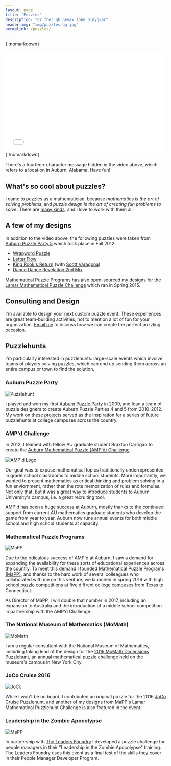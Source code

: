 ```yaml
---
layout: page
title: "Puzzles"
description: "or fher gb qevax lbhe binygvar"
header-img: "img/puzzles-bg.jpg"
permalink: /puzzles/
---
```


{::nomarkdown}
<div class="youtube">
<iframe width="560" height="315" style="max-width:100%" src="//www.youtube.com/embed/KrL5WV7TxYI" frameborder="0" allowfullscreen></iframe>
</div>
{:/nomarkdown}

There's a fourteen-character message hidden in the video above, which refers
to a location in Auburn, Alabama. Have fun!

## What's so cool about puzzles?

I came to puzzles as a mathematician,
because *mathematics is the art of solving problems*, and *puzzle design
is the art of creating fun problems to solve*.
There are [many kinds](/puzzles/types/), and I love to work with
them all.

## A few of my designs

In addition to the video above,
the following puzzles were taken from
[Auburn Puzzle Party 5](http://auburnpuzzleparty.wikia.com/wiki/APP5)
which took place in Fall 2012.

* [Wrapword Puzzle](https://drive.google.com/file/d/0B8pZbEA-o_pVTUpTbC0zNm50RXc/view)
* [Letter Flow](https://drive.google.com/file/d/0B8pZbEA-o_pVN3RudkI5U1NWYjQ/view)
* [King Rook's Return](https://drive.google.com/folderview?ddrp=1&id=0BztY6G2AjPh0X2lPX0ltNHZSWjg#) (with
  [Scott Varagona](http://www.montevallo.edu/staff-bio/scott-varagona/))
* [Dance Dance Revelation 2nd Mix](https://www.youtube.com/watch?v=-lBMAoqR1iI)

Mathematical Puzzle Programs has also open-sourced my designs for the
[Lamar Mathematical Puzzle Challenge](https://github.com/MaPPmath/lamp-2015/)
which ran in Spring 2015.

## Consulting and Design

I'm available to design your next custom puzzle event. These experiences
are great team-building activities, not to mention a lot of fun for your
organization. [Email me](mailto:steven.clontz@gmail.com) to discuss
how we can create the perfect puzzling occasion.

## Puzzlehunts

I'm particularly interested in puzzlehunts: large-scale events which involve
teams of players solving puzzles, which can end up sending them across an
entire campus or town to find the solution.

### Auburn Puzzle Party

![Puzzlehunt](/img/puzzlehunt.jpg)

I played and won my first
[Auburn Puzzle Party](http://auburnpuzzleparty.wikia.com) in 2009, and
lead a team of puzzle designers to create Auburn Puzzle Parties 4 and 5 from
2010-2012. My work on these projects served as the inspiration
for a series of future puzzlehunts at college campuses across the country.

### AMP'd Challenge

In 2012, I teamed with fellow AU graduate student Braxton Carrigan
to create the
[Auburn Mathematical Puzzle (AMP'd) Challenge](http://www.auburn.edu/academic/cosam/departments/outreach/programs/AMPd/index.htm).

![AMP'd Logo](/img/ampd.jpg)

Our goal was to expose mathematical topics traditionally underrepresented
in grade school classrooms to middle school students. More
importantly, we wanted to present mathematics as critical thinking and
problem solving in a fun enviornment, rather than the rote memorization
of rules and formulas. Not only that, but it was a great
way to introduce students to Auburn University's campus, i.e. a great
recruiting tool.

AMP'd has been a huge success at Auburn, mostly thanks to the continued
support from current AU mathematics graduate students who
develop the game from year to year. Auburn now runs annual events for both
middle school and high school students at capacity.

### Mathematical Puzzle Programs

![MaPP](http://www.mappmath.org/img/logo/banner_color.svg)

Due to the ridiculous success of AMP'd at Auburn, I saw a demand
for expanding the availability for these sorts of educational experiences
across the country. To meet this demand I founded
[Mathematical Puzzle Programs (MaPP)](http://mappmath.org), and thanks
to the hard work of several colleagues who collaborated with me
on this venture, we launched in spring 2016 with high school puzzle
competitions at five diffrent college campuses
from Texas to Connecticut.

As Director of MaPP, I will double that number in 2017,
including an expansion to Australia and the introduction of a middle
school competition in partnership with the AMP'd Challenge.

### The National Museum of Mathematics (MoMath)

![MoMath](/img/momath.png)

I am a regular consultant with the National Museum of Mathematics,
including taking lead of the design for the
[2016 MoMath Dimensions Puzzlehunt](http://dimensions.momath.org),
an annual mathematical puzzle challenge held on the museum's campus
in New York City.

### JoCo Cruise 2016

![JoCo](/img/joco.svg)

While I won't be on board, I contributed an original puzzle for
the 2016 [JoCo Cruise](https://jococruise.com/) Puzzlehunt, and
another of my designs from MaPP's Lamar Mathematical
Puzzlehunt Challenge is also featured in the event.

### Leadership in the Zombie Apocolypse

![MaPP](/img/zombies.png)

In partnership with [The Leaders Foundry](http://www.theleadersfoundry.com/)
I developed a puzzle challenge
for people managers in their "Leadership in the Zombie Apocolypse"
training. The Leaders Foundry uses this
event as a final test of the skills they cover in their People
Manager Developer Program.


